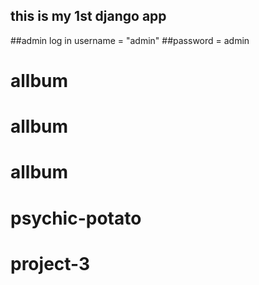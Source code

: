 ## this is my 1st django app
##admin log in username = "admin"
##password = admin
# allbum
# allbum
# allbum
# psychic-potato
# project-3
